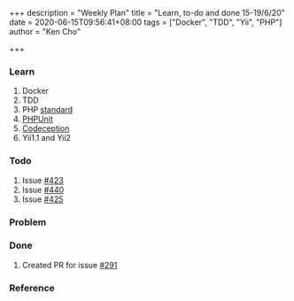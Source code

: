 +++
description = "Weekly Plan"
title = "Learn, to-do and done 15-19/6/20"
date = 2020-06-15T09:56:41+08:00
tags = ["Docker", "TDD", "Yii", "PHP"]
author = "Ken Cho"

+++
### Learn
1. Docker    
2. TDD
3. PHP [standard](https://www.php-fig.org/psr/psr-1/)
4. [PHPUnit](https://phpunit.readthedocs.io/en/7.0/)
5. [Codeception](https://codeception.com/quickstart)
3. Yii1.1 and Yii2 

### Todo
1. Issue [#423](https://github.com/gigascience/gigadb-website/issues/423)
2. Issue [#440](https://github.com/gigascience/gigadb-website/issues/440)
3. Issue [#425](https://github.com/gigascience/gigadb-website/issues/425)


### Problem


### Done
1. Created PR for issue [#291](https://github.com/gigascience/gigadb-website/issues/291)

### Reference
